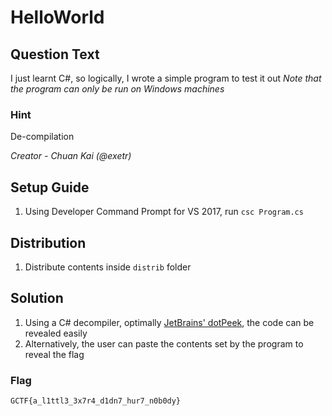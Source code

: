 # HelloWorld

## Question Text
I just learnt C#, so logically, I wrote a simple program to test it out
*Note that the program can only be run on Windows machines*

### Hint
De-compilation

*Creator - Chuan Kai (@exetr)*

## Setup Guide
1. Using Developer Command Prompt for VS 2017, run `csc Program.cs`

## Distribution
1. Distribute contents inside `distrib` folder

## Solution
1. Using a C# decompiler, optimally [JetBrains' dotPeek](https://www.jetbrains.com/decompiler/), the code can be revealed easily
2. Alternatively, the user can paste the contents set by the program to reveal the flag
### Flag
`GCTF{a_l1ttl3_3x7r4_d1dn7_hur7_n0b0dy}`
